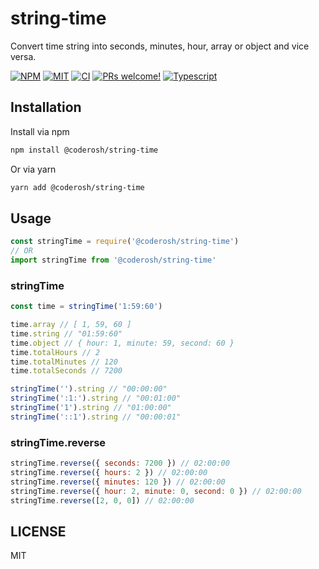 # string-time

Convert time string into seconds, minutes, hour, array or object and vice versa.

<a href="https://www.npmjs.com/package/@coderosh/string-time"><img alt="NPM" src="https://img.shields.io/npm/v/@coderosh/string-time" /></a>
<a href="https://github.com/coderosh/string-time"><img alt="MIT" src="https://img.shields.io/badge/license-MIT-blue.svg" /></a>
<a href="#"><img alt="CI" src="https://img.shields.io/github/workflow/status/coderosh/string-time/CI"></a>
<a href="https://github.com/coderosh/string-time"><img src="https://img.shields.io/badge/PRs-welcome-brightgreen.svg" alt="PRs welcome!" /></a>
<a href="https://github.com/coderosh/string-time"><img src="https://img.shields.io/badge/types-typescript-blue.svg" alt="Typescript" /></a>

## Installation

Install via npm

```sh
npm install @coderosh/string-time
```

Or via yarn

```sh
yarn add @coderosh/string-time
```

## Usage

```js
const stringTime = require('@coderosh/string-time')
// OR
import stringTime from '@coderosh/string-time'
```

### stringTime

```js
const time = stringTime('1:59:60')

time.array // [ 1, 59, 60 ]
time.string // "01:59:60"
time.object // { hour: 1, minute: 59, second: 60 }
time.totalHours // 2
time.totalMinutes // 120
time.totalSeconds // 7200

stringTime('').string // "00:00:00"
stringTime(':1:').string // "00:01:00"
stringTime('1').string // "01:00:00"
stringTime('::1').string // "00:00:01"
```

### stringTime.reverse

```js
stringTime.reverse({ seconds: 7200 }) // 02:00:00
stringTime.reverse({ hours: 2 }) // 02:00:00
stringTime.reverse({ minutes: 120 }) // 02:00:00
stringTime.reverse({ hour: 2, minute: 0, second: 0 }) // 02:00:00
stringTime.reverse([2, 0, 0]) // 02:00:00
```

## LICENSE

MIT
